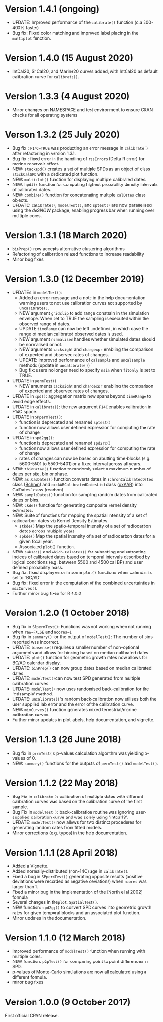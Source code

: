 # Version 1.4.1 (ongoing)
* UPDATE: Improved performance of the `calibrate()` function (c.a 300-400% faster)
* Bug fix: Fixed color matching and improved label placing  in the `multiplot` function.

# Version 1.4.0 (15 August 2020)
* IntCal20, ShCal20, and Marine20 curves added, with IntCal20 as default calibration curve for `calibrate()`.

# Version 1.3.3 (4 August 2020)
* Minor changes on NAMESPACE and test environment to ensure CRAN checks for all operating systems

#  Verson 1.3.2 (25 July 2020)
* Bug fix : `F14C=TRUE` was producting an error message in `calibrate()` after refactoring in version 1.3.1. 
* Bug fix : fixed error in the handling of `resErrors` (Delta R error) for  marine reservoir effect.
* NEW: `stackspd()` creates a set of multiple SPDs as an object of class `stackCalSPD` with a dedicated plot function.
* NEW: `multiplot()` function for displaying multiple calibrated dates.
* NEW: `hpdi()` function for computing highest probability density intervals of calibrated dates.
* NEW: `combine()` function for concatenating multiple `calDates` class objects.
* UPDATE: `calibrate()`, `modelTest()`, and `sptest()` are now parallelised using the *doSNOW* package, enabling progress bar when running over multiple cores.

#  Version 1.3.1 (18 March 2020)
* `binPrep()` now accepts alternative clustering algorithms
* Refactoring of calibration related functions to increase readability
* Minor bug fixes

#  Version 1.3.0 (12 December 2019)
* UPDATEs in `modelTest()`:
  * Added an error message and a note in the help documentation warning users to not use calibration curves not supported by `uncalibrate()`.
  * NEW argument `gridclip` to add range constrain in the simulation envelope. When set to TRUE the sampling is executed within the observed range of dates.
  * UPDATE `timeRange` can now be left undefined, in which case the range of median calibrated observed dates is used. 
  * NEW argument `normalised` handles whether simulated dates should be normalised or not.
  * NEW arguments `backsight` and `changexpr` enabling the comparison of expected and observed rates of changes. 
  * UPDATE: improved performance of `calsample` and `uncalsample` methods (update in `uncalibrate()`) `
  * Bug fix: users no longer need to specify `nsim` when `fitonly` is set to TRUE.
* UPDATE in `permTest()`
  * NEW arguments `backsight` and `changexpr` enabling the comparison of expected and observed rates of changes. 
* UPDATE in `spd()`: aggregation matrix now spans beyond `timeRange` to avoid edge effects.
* UPDATE in `calibrate()`: the new argument `F14C` enables calibration in F14C space.
* UPDATE in `SPpermTest()`: 
  * function is deprecated and renamed `sptest()`
  * function now allows user defined expression for computing the rate of change
* UPDATE in `spd2gg()`:
  * function is deprecated and renamed `spd2rc()`
  * function now allows user defined expression for computing the rate of change
  * rates of changes can now be based on abutting time-blocks (e.g. 5600-5501 to 5500-5401) or a fixed interval across all years.
* NEW: `thinDates()` function to randomly select a maximum number of dates per site, bin or phase.
* NEW: `as.CalDates()` function converts dates in `BchronCalibratedDates` class ([Bchron](https://cran.r-project.org/package=Bchron)) and `oxcAARCalibratedDatesList`class ([oxAAR](https://cran.r-project.org/package=oxcAAR)) into CalDates` class (rcarbon).
* NEW: `sampleDates()` function for sampling random dates from calibrated dates or bins.
* NEW: `ckde()` function for generating composite kernel density estimates.
* NEW: Suite of functions for mapping the spatial intensity of a set of radiocarbon dates via Kernel Density Estimates. 
  * `stkde()` Map the spatio-temporal intensity of a set of radiocarbon dates across multiple years
  * `spkde()` Map the spatial intensity of a set of radiocarbon dates for a given focal year.
  *  Associated `plot()` function.
* NEW: `subset()` and `which.CalDates()` for subsetting and extracting indices of calibrated dates based on temporal intervals described by logical conditions (e.g. between 5500 and 4500 cal BP) and user defined probability mass.
* Bug fix: fixed display error in some `plot()` functions when calendar is set to `BC/AD'
* Bug fix: fixed error in the computation of the combined uncertainties in `mixCurves()`. 
* Further minor bug fixes for R 4.0.0 

# Version 1.2.0 (1 October 2018)
* Bug fix in `SPpermTest()`: Functions was not working when not running when `raw=FALSE` and `ncores=1`.
* Bug fix in `summary()` for the output of `modelTest()`: The number of bins reported was incorrect.
* UPDATE: `binsense()` requires a smaller number of non-optional arguments and allows for binning based on median calibrated dates.
* UPDATE: `plot()` function for geometric growth rates now allows for BC/AD calendar display.  
* UPDATE: `binPrep()` can now group dates based on median calibrated dates.
* UPDATE: `modelTest()`can now test SPD generated from multiple calibration curves.
* UPDATE: `modelTest()` now uses randomised  back-calibration for the 'calsample' method.
* UPDATE: `uncalibrate()`'s random back-calibration now utilises both the user supplied lab error and the error of the calibration curve.
* NEW: `mixCurves()` function generates mixed terrestrial/marine calibration curves.
* Further minor updates in plot labels, help documentation, and vignette.

# Version 1.1.3 (26 June 2018)
* Bug fix in `permTest()`: p-values calculation algorithm was yielding p-values of 0.
* NEW: `summary()` functions for the outputs of `permTest()` and `modelTest()`.

# Version 1.1.2 (22 May 2018)
* Bug Fix in `calibrate()`: calibration of multiple dates with different calibration curves was based on the calibration curve of the first sample.
* Bug Fix in  `modelTest()`: back-calibration routine was ignoring  user-supplied calibration curve and was solely using "intcal13". 
* UPDATE: `modelTest()` now allows for two distinct procedures for generating random dates from fitted models.
* Minor corrections (e.g. typos) in the help documentation.

# Version 1.1.1 (28 April 2018)
* Added a Vignette.
* Added normally-distributed (non-14C) age in `calibrate()`.
* Fixed a bug in `SPpermTest()` generating opposite results (positive deviations were recorded as negative deviations) when `ncores` was larger than 1.  
* Fixed a minor bug in the implementation of the [North el al 2002] formula
* Several changes in the`plot.SpatialTest()`. 
* NEW function: `spd2gg()` to convert SPD curves into geometric growth rates for given temporal blocks and an associated plot function. 
* Minor updates in the documentation.

# Version 1.1.0 (12 March 2018)
* Improved performance of `modelTest()` function when running with multiple cores.
* NEW function: `p2pTest()` for comparing point to point differences in SPD.
* p-values of Monte-Carlo simulations are now all calculated using a different formula.
* minor bug fixes


# Version 1.0.0 (9 October 2017)
First official CRAN release. 
